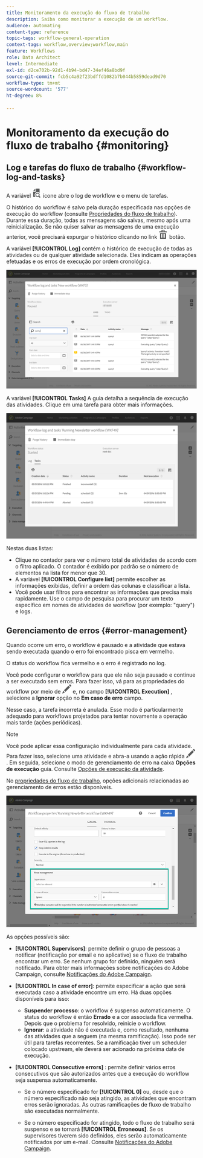 ```yaml
---
title: Monitoramento da execução do fluxo de trabalho
description: Saiba como monitorar a execução de um workflow.
audience: automating
content-type: reference
topic-tags: workflow-general-operation
context-tags: workflow,overview;workflow,main
feature: Workflows
role: Data Architect
level: Intermediate
exl-id: d2ce702b-92d1-4b94-bd47-34ef46a8bd9f
source-git-commit: fcb5c4a92f23bdffd1082b7b044b5859dead9d70
workflow-type: tm+mt
source-wordcount: '577'
ht-degree: 8%

---
```


# Monitoramento da execução do fluxo de trabalho {#monitoring}

## Log e tarefas do fluxo de trabalho {#workflow-log-and-tasks}

A variável ![](assets/printpreview_darkgrey-24px.png) ícone abre o log de workflow e o menu de tarefas.

O histórico do workflow é salvo pela duração especificada nas opções de execução do workflow (consulte [Propriedades do fluxo de trabalho](../../automating/using/managing-execution-options.md)). Durante essa duração, todas as mensagens são salvas, mesmo após uma reinicialização. Se não quiser salvar as mensagens de uma execução anterior, você precisará expurgar o histórico clicando no link ![](assets/delete_darkgrey-24px.png) botão.

A variável **[!UICONTROL Log]** contém o histórico de execução de todas as atividades ou de qualquer atividade selecionada. Eles indicam as operações efetuadas e os erros de execução por ordem cronológica.

![](assets/wkf_execution_4.png)

A variável **[!UICONTROL Tasks]** A guia detalha a sequência de execução das atividades. Clique em uma tarefa para obter mais informações.

![](assets/wkf_execution_5.png)

Nestas duas listas:

* Clique no contador para ver o número total de atividades de acordo com o filtro aplicado. O contador é exibido por padrão se o número de elementos na lista for menor que 30.
* A variável **[!UICONTROL Configure list]** permite escolher as informações exibidas, definir a ordem das colunas e classificar a lista.
* Você pode usar filtros para encontrar as informações que precisa mais rapidamente. Use o campo de pesquisa para procurar um texto específico em nomes de atividades de workflow (por exemplo: &quot;query&quot;) e logs.

## Gerenciamento de erros {#error-management}

Quando ocorre um erro, o workflow é pausado e a atividade que estava sendo executada quando o erro foi encontrado pisca em vermelho.

O status do workflow fica vermelho e o erro é registrado no log.

Você pode configurar o workflow para que ele não seja pausado e continue a ser executado sem erros. Para fazer isso, vá para as propriedades do workflow por meio de ![](assets/edit_darkgrey-24px.png) e, no campo **[!UICONTROL Execution]** , selecione a **Ignorar** opção no **Em caso de erro** campo.

Nesse caso, a tarefa incorreta é anulada. Esse modo é particularmente adequado para workflows projetados para tentar novamente a operação mais tarde (ações periódicas).

>[!NOTE]
>
>Você pode aplicar essa configuração individualmente para cada atividade. Para fazer isso, selecione uma atividade e abra-a usando a ação rápida ![](assets/edit_darkgrey-24px.png). Em seguida, selecione o modo de gerenciamento de erro na caixa **Opções de execução** guia. Consulte [Opções de execução da atividade](../../automating/using/activity-properties.md).

No [propriedades do fluxo de trabalho](../../automating/using/managing-execution-options.md), opções adicionais relacionadas ao gerenciamento de erros estão disponíveis.

![](assets/wkf_execution_error.png)

As opções possíveis são:

* **[!UICONTROL Supervisors]**: permite definir o grupo de pessoas a notificar (notificação por email e no aplicativo) se o fluxo de trabalho encontrar um erro. Se nenhum grupo for definido, ninguém será notificado. Para obter mais informações sobre notificações do Adobe Campaign, consulte [Notificações do Adobe Campaign](../../administration/using/sending-internal-notifications.md).

* **[!UICONTROL In case of error]**: permite especificar a ação que será executada caso a atividade encontre um erro. Há duas opções disponíveis para isso:

   * **Suspender processo**: o workflow é suspenso automaticamente. O status do workflow é então **Errado** e a cor associada fica vermelha. Depois que o problema for resolvido, reinicie o workflow.
   * **Ignorar**: a atividade não é executada e, como resultado, nenhuma das atividades que a seguem (na mesma ramificação). Isso pode ser útil para tarefas recorrentes. Se a ramificação tiver um scheduler colocado upstream, ele deverá ser acionado na próxima data de execução.

* **[!UICONTROL Consecutive errors]** : permite definir vários erros consecutivos que são autorizados antes que a execução do workflow seja suspensa automaticamente.

   * Se o número especificado for **[!UICONTROL 0]** ou, desde que o número especificado não seja atingido, as atividades que encontram erros serão ignoradas. As outras ramificações de fluxo de trabalho são executadas normalmente.

   * Se o número especificado for atingido, todo o fluxo de trabalho será suspenso e se tornará **[!UICONTROL Erroneous]**. Se os supervisores tiverem sido definidos, eles serão automaticamente notificados por um e-mail. Consulte [Notificações do Adobe Campaign](../../administration/using/sending-internal-notifications.md).
